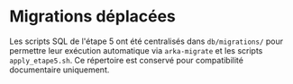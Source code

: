# Migrations déplacées

Les scripts SQL de l'étape 5 ont été centralisés dans `db/migrations/` pour
permettre leur exécution automatique via `arka-migrate` et les scripts
`apply_etape5.sh`. Ce répertoire est conservé pour compatibilité documentaire
uniquement.
